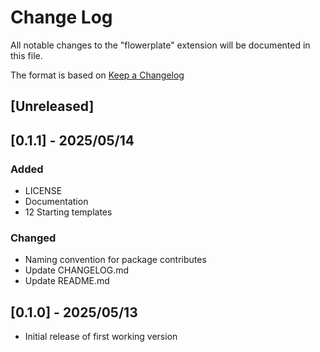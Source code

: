 # Change Log

All notable changes to the "flowerplate" extension will be documented in this file.

The format is based on [Keep a Changelog](https://keepachangelog.com/en/1.1.0/)

## [Unreleased]

## [0.1.1] - 2025/05/14

### Added

- LICENSE
- Documentation
- 12 Starting templates

### Changed

- Naming convention for package contributes
- Update CHANGELOG.md
- Update README.md

## [0.1.0] - 2025/05/13

- Initial release of first working version